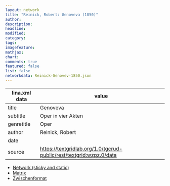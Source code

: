 ```yaml
---
layout: network
title: "Reinick, Robert: Genoveva (1850)"
author:
description:
headline:
modified:
category:
tags:
imagefeature: 
mathjax: 
chart: 
comments: true
featured: false
list: false
networkdata: Reinick-Genovev-1850.json
---
```

lina.xml data  | value
------------- | -------------
title|Genoveva
subtitle|Oper in vier Akten
genretitle|Oper
author|Reinick, Robert
date|
source|https://textgridlab.org/1.0/tgcrud-public/rest/textgrid:wzpz.0/data


* [Network (sticky and static)](/network0008)
* [Matrix](/matrix0008)
* [Zwischenformat](/lina0008 )
